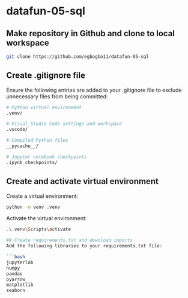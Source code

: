 # datafun-05-sql
## Make repository in Github and clone to local workspace
```bash
git clone https://github.com/egbogbo11/datafun-05-sql 
```

## Create .gitignore file
Ensure the following entries are added to your .gitignore file to exclude unnecessary files from being committed:

```bash
# Python virtual environment
.venv/

# Visual Studio Code settings and workspace
.vscode/

# Compiled Python files
__pycache__/

# Jupyter notebook checkpoints
.ipynb_checkpoints/
```

## Create and activate virtual environment

Create a virtual environment:

```bash
python -m venv .venv
```

Activate the virtual environment:

```bash
.\.venv\Scripts\activate

## Create requirements.txt and download imports
Add the following libraries to your requirements.txt file:

```bash
jupyterlab
numpy
pandas
pyarrow
matplotlib
seaborn
```